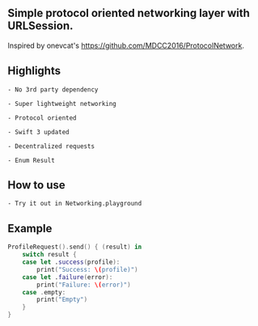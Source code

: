 ## Simple protocol oriented networking layer with URLSession.   

Inspired by onevcat's https://github.com/MDCC2016/ProtocolNetwork.  

## Highlights
```
- No 3rd party dependency

- Super lightweight networking

- Protocol oriented

- Swift 3 updated 

- Decentralized requests

- Enum Result
```

## How to use
```
- Try it out in Networking.playground 
```

## Example
```swift
ProfileRequest().send() { (result) in
    switch result {
    case let .success(profile):
        print("Success: \(profile)")
    case let .failure(error):
        print("Failure: \(error)")
    case .empty:
        print("Empty")
    }
}
```
